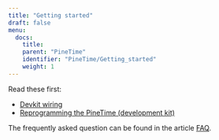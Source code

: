 ```yaml
---
title: "Getting started"
draft: false
menu:
  docs:
    title:
    parent: "PineTime"
    identifier: "PineTime/Getting_started"
    weight: 1
---
```


Read these first:

* [Devkit wiring](/documentation/PineTime/Further_information/Devkit_wiring)
* [Reprogramming the PineTime (development kit)](/documentation/PineTime/Software/Reprogramming/)
<!--* [Switching your PineTime between InfiniTime and Wasp-os](/documentation/PineTime/Software/Switching_between_InfiniTime_and_Wasp-os)-->

The frequently asked question can be found in the article [FAQ](/documentation/PineTime/FAQ).

